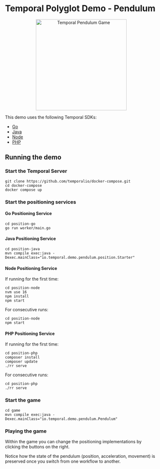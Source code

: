 # Temporal Polyglot Demo - Pendulum

<p align="center">
<img src="img/pendulumnew.png" height="300px" alt="Temporal Pendulum Game"/>
</p>

This demo uses the following Temporal SDKs:

* [Go](https://docs.temporal.io/docs/go/introduction)
* [Java](https://docs.temporal.io/docs/java/introduction)
* [Node](https://docs.temporal.io/docs/node/introduction)
* [PHP](https://docs.temporal.io/docs/php/introduction)

## Running the demo

### Start the Temporal Server

```shell script
git clone https://github.com/temporalio/docker-compose.git
cd docker-compose
docker compose up
```

### Start the positioning services

#### Go Positioning Service

```shell script
cd position-go
go run worker/main.go
```

#### Java Positioning Service

```shell script
cd position-java
mvn compile exec:java -Dexec.mainClass="io.temporal.demo.pendulum.position.Starter"
```

#### Node Positioning Service

If running for the first time:

```shell script
cd position-node
nvm use 16
npm install
npm start
```

For consecutive runs:

```shell script
cd position-node
npm start
```


#### PHP Positioning Service

If running for the first time:

```shell script
cd position-php
composer install
composer update
./rr serve
```

For consecutive runs:

```shell script
cd position-php
./rr serve
```

### Start the game

```shell script
cd game
mvn compile exec:java -Dexec.mainClass="io.temporal.demo.pendulum.Pendulum"
```

### Playing the game

Within the game you can change the positioning implementations
by clicking the buttons on the right.

Notice how the state of the pendulum (position, acceleration, movement)
is preserved once you switch from one workflow to another.
